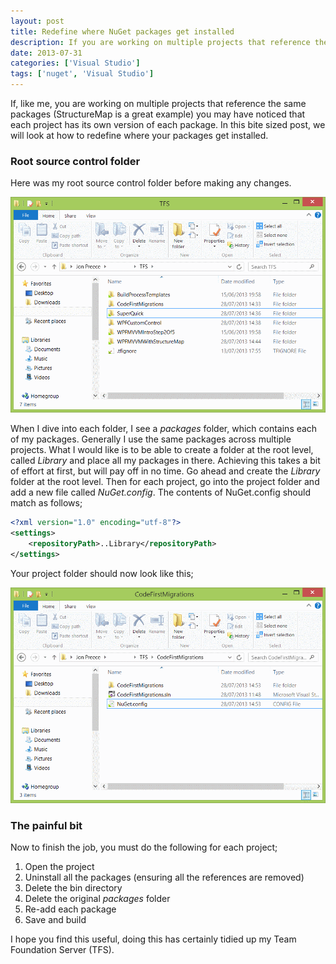 ```yaml
---
layout: post
title: Redefine where NuGet packages get installed
description: If you are working on multiple projects that reference the same packages (StructureMap is a great example) you may have noticed that each project has its own version of each package.
date: 2013-07-31
categories: ['Visual Studio']
tags: ['nuget', 'Visual Studio']
---
```


If, like me, you are working on multiple projects that reference the same packages (StructureMap is a great example) you may have noticed that each project has its own version of each package. In this bite sized post, we will look at how to redefine where your packages get installed.

### Root source control folder

Here was my root source control folder before making any changes.

![TFS Root Folder](tfsrootfolder1.png)

When I dive into each folder, I see a _packages_ folder, which contains each of my packages. Generally I use the same packages across multiple projects. What I would like is to be able to create a folder at the root level, called _Library_ and place all my packages in there. Achieving this takes a bit of effort at first, but will pay off in no time. Go ahead and create the _Library_ folder at the root level. Then for each project, go into the project folder and add a new file called _NuGet.config_. The contents of NuGet.config should match as follows;

```xml
<?xml version="1.0" encoding="utf-8"?>
<settings>
	<repositoryPath>..Library</repositoryPath>
</settings>
```

Your project folder should now look like this;

![NuGet Config File](nugetconfigfile1.png)

### The painful bit

Now to finish the job, you must do the following for each project;

1.  Open the project
2.  Uninstall all the packages (ensuring all the references are removed)
3.  Delete the bin directory
4.  Delete the original _packages_ folder
5.  Re-add each package
6.  Save and build

I hope you find this useful, doing this has certainly tidied up my Team Foundation Server (TFS).
